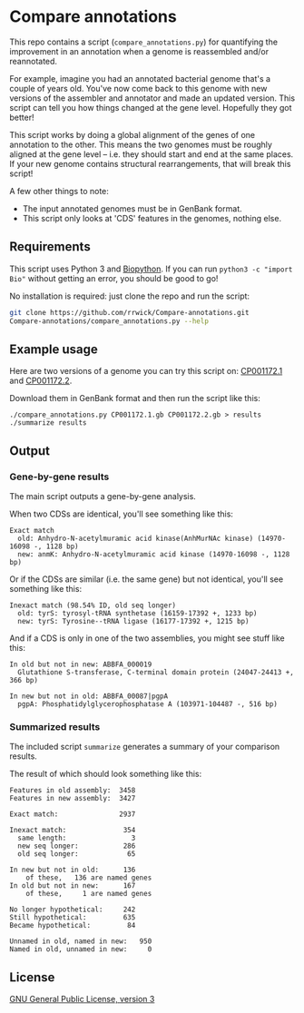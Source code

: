 # Compare annotations

This repo contains a script (`compare_annotations.py`) for quantifying the improvement in an annotation when a genome is reassembled and/or reannotated.

For example, imagine you had an annotated bacterial genome that's a couple of years old. You've now come back to this genome with new versions of the assembler and annotator and made an updated version. This script can tell you how things changed at the gene level. Hopefully they got better!

This script works by doing a global alignment of the genes of one annotation to the other. This means the two genomes must be roughly aligned at the gene level – i.e. they should start and end at the same places. If your new genome contains structural rearrangements, that will break this script!

A few other things to note:
* The input annotated genomes must be in GenBank format.
* This script only looks at 'CDS' features in the genomes, nothing else.



## Requirements

This script uses Python 3 and [Biopython](https://biopython.org/). If you can run `python3 -c "import Bio"` without getting an error, you should be good to go!

No installation is required: just clone the repo and run the script:
```bash
git clone https://github.com/rrwick/Compare-annotations.git
Compare-annotations/compare_annotations.py --help
```



## Example usage

Here are two versions of a genome you can try this script on: [CP001172.1](https://www.ncbi.nlm.nih.gov/nuccore/CP001172.1) and [CP001172.2](https://www.ncbi.nlm.nih.gov/nuccore/CP001172.2).

Download them in GenBank format and then run the script like this:
```
./compare_annotations.py CP001172.1.gb CP001172.2.gb > results
./summarize results
```



## Output

### Gene-by-gene results

The main script outputs a gene-by-gene analysis.

When two CDSs are identical, you'll see something like this:
```
Exact match
  old: Anhydro-N-acetylmuramic acid kinase(AnhMurNAc kinase) (14970-16098 -, 1128 bp)
  new: anmK: Anhydro-N-acetylmuramic acid kinase (14970-16098 -, 1128 bp)
```

Or if the CDSs are similar (i.e. the same gene) but not identical, you'll see something like this:
```
Inexact match (98.54% ID, old seq longer)
  old: tyrS: tyrosyl-tRNA synthetase (16159-17392 +, 1233 bp)
  new: tyrS: Tyrosine--tRNA ligase (16177-17392 +, 1215 bp)
```

And if a CDS is only in one of the two assemblies, you might see stuff like this:
```
In old but not in new: ABBFA_000019
  Glutathione S-transferase, C-terminal domain protein (24047-24413 +, 366 bp)

In new but not in old: ABBFA_00087|pgpA
  pgpA: Phosphatidylglycerophosphatase A (103971-104487 -, 516 bp)
```

### Summarized results

The included script `summarize` generates a summary of your comparison results.

The result of which should look something like this:
```
Features in old assembly:  3458
Features in new assembly:  3427

Exact match:               2937

Inexact match:              354
  same length:                3
  new seq longer:           286
  old seq longer:            65

In new but not in old:      136
    of these,   136 are named genes
In old but not in new:      167
    of these,     1 are named genes

No longer hypothetical:     242
Still hypothetical:         635
Became hypothetical:         84

Unnamed in old, named in new:   950
Named in old, unnamed in new:     0
```



## License

[GNU General Public License, version 3](https://www.gnu.org/licenses/gpl-3.0.html)
